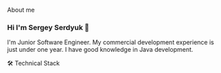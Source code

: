 About me

### Hi I'm Sergey Serdyuk 👋

I'm Junior Software Engineer. My commercial development experience is just under one year. I have good knowledge in Java development. 


🛠 Technical Stack
